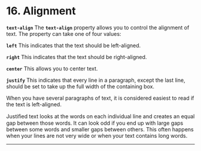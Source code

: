 # 16. Alignment

**`text-align`**
The **`text-align`** property allows you to control the alignment of text. The property can take one of four values:

**`left`**
This indicates that the text should be left-aligned.

**`right`**
This indicates that the text should be right-aligned.

**`center`**
This allows you to center text.

**`justify`**
This indicates that every line in a paragraph, except the last line, should be set to take up the full width of the containing box.

When you have several paragraphs of text, it is considered easiest to read if the text is left-aligned.

Justiﬁed text looks at the words on each individual line and creates an equal gap between those words. It can look odd if you end up with large gaps between some words and smaller gaps between others. This often happens when your lines are not very wide or when your text contains long words.

---
